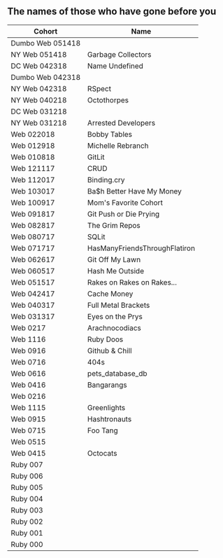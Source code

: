 ## The names of those who have gone before you


|  Cohort          | Name                         |
| ---------------- | ---------------------------- | 
| Dumbo Web 051418 |
| NY Web 051418    | Garbage Collectors           | 
| DC Web 042318    | Name Undefined               |
| Dumbo Web 042318 |
| NY Web 042318    | RSpect                       |
| NY Web 040218    | Octothorpes                  | 
| DC Web 031218    |  
| NY Web 031218    | Arrested Developers          | 
| Web 022018       | Bobby Tables                 |
| Web 012918       | Michelle Rebranch            | 
| Web 010818       | GitLit                       |
| Web 121117       | CRUD                         |
| Web 112017       | Binding.cry                  |
| Web 103017       | Ba$h Better Have My Money    |
| Web 100917       | Mom's Favorite Cohort        |
| Web 091817       | Git Push or Die Prying       |
| Web 082817       | The Grim Repos               |
| Web 080717       | SQLit                        |
| Web 071717       | HasManyFriendsThroughFlatiron|
| Web 062617       | Git Off My Lawn              |
| Web 060517       | Hash Me Outside              |
| Web 051517       | Rakes on Rakes on Rakes...   |
| Web 042417       | Cache Money                  |
| Web 040317       | Full Metal Brackets          |
| Web 031317       | Eyes on the Prys             |
| Web 0217         | Arachnocodiacs               |
| Web 1116         | Ruby Doos                    |
| Web 0916         | Github & Chill               |
| Web 0716         | 404s                         |
| Web 0616         | pets_database_db             |
| Web 0416         | Bangarangs                   |
| Web 0216         | 
| Web 1115         | Greenlights                  |
| Web 0915         | Hashtronauts                 |
| Web 0715         | Foo Tang                     |
| Web 0515         |               
| Web 0415         | Octocats                     |
| Ruby 007         | 
| Ruby 006         | 
| Ruby 005         | 
| Ruby 004         | 
| Ruby 003         | 
| Ruby 002         | 
| Ruby 001         | 
| Ruby 000         | 
